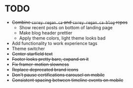 # TODO
- ~~Combine `corey-regan.ca` and `corey-regan.ca-blog` repos~~
  - Show recent posts on bottom of landing page
  - Make blog header prettier
  - Apply theme colors, light theme looks bad
- Add functionality to work experience tags
- Theme switcher
- ~~Center starfield text~~
- ~~Footer looks pretty bare, expand on it~~
- ~~Fix framer-motion slowness~~
- ~~Replace deprecated brand icons~~
- ~~Don't pause certifications carousel on mobile~~
- ~~Consistent spacing between timeline events on mobile~~
